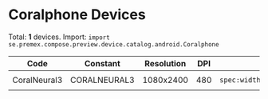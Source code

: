 # Coralphone Devices

Total: **1** devices. Import: `import se.premex.compose.preview.device.catalog.android.Coralphone`

| Code | Constant | Resolution | DPI | Compose Spec | Preview Usage |
|------|----------|------------|-----|-------------|---------------|
| CoralNeural3 | CORALNEURAL3 | 1080x2400 | 480 | `spec:width=1080px,height=2400px,dpi=480` | `@Preview(device = Coralphone.CORALNEURAL3)` |

<!-- Generated automatically. Do not edit manually. -->

